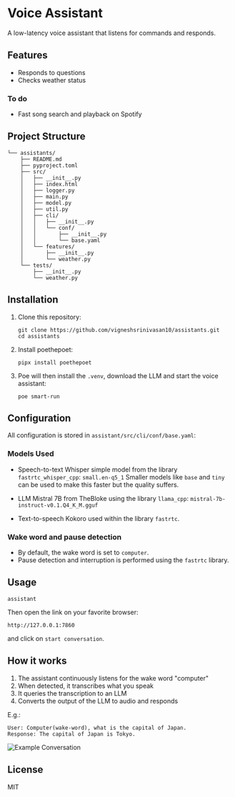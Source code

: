 # Voice Assistant

A low-latency voice assistant that listens for commands and responds. 

## Features

- Responds to questions
- Checks weather status 

### To do
- Fast song search and playback on Spotify

## Project Structure

```
└── assistants/
    ├── README.md
    ├── pyproject.toml
    ├── src/
    │   ├── __init__.py
    │   ├── index.html
    │   ├── logger.py
    │   ├── main.py
    │   ├── model.py
    │   ├── util.py
    │   ├── cli/
    │   │   ├── __init__.py
    │   │   └── conf/
    │   │       ├── __init__.py
    │   │       └── base.yaml
    │   └── features/
    │       ├── __init__.py
    │       └── weather.py
    └── tests/
        ├── __init__.py
        └── weather.py

```

## Installation

1. Clone this repository:
   ```
   git clone https://github.com/vigneshsrinivasan10/assistants.git
   cd assistants
   ```

2. Install poethepoet:
   ```
   pipx install poethepoet 
   ```
3. Poe will then install the `.venv`, download the LLM and start the voice assistant: 
   ```
   poe smart-run
   ```

## Configuration

All configuration is stored in `assistant/src/cli/conf/base.yaml`:

### Models Used

- Speech-to-text 
Whisper simple model from the library `fastrtc_whisper_cpp`: 
```small.en-q5_1```
Smaller models like `base` and `tiny` can be used to make this faster but the quality suffers. 

- LLM 
Mistral 7B from TheBloke using the library `llama_cpp`: 
```mistral-7b-instruct-v0.1.Q4_K_M.gguf``` 

- Text-to-speech 
Kokoro used within the library `fastrtc`.  

### Wake word and pause detection

- By default, the wake word is set to `computer`. 
- Pause detection and interruption is performed using the `fastrtc` library. 

## Usage
```
assistant
```
Then open the link on your favorite browser: 
```
http://127.0.0.1:7860
```
and click on `start conversation`.  

## How it works

1. The assistant continuously listens for the wake word "computer"
2. When detected, it transcribes what you speak
3. It queries the transcription to an LLM
4. Converts the output of the LLM to audio and responds

E.g.: 
```
User: Computer(wake-word), what is the capital of Japan.
Response: The capital of Japan is Tokyo.
```
![Example Conversation](images/example_conversation.png)


## License

MIT 

